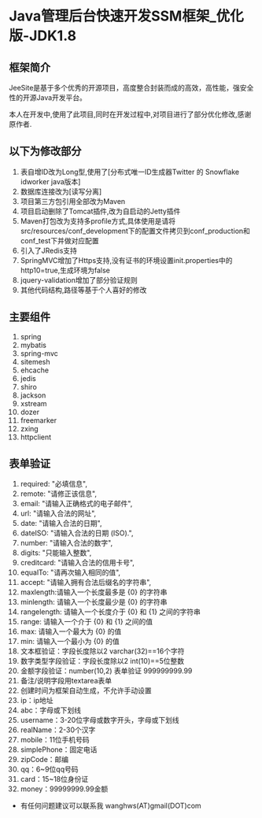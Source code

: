 # Java管理后台快速开发SSM框架_优化版-JDK1.8

## 框架简介

JeeSite是基于多个优秀的开源项目，高度整合封装而成的高效，高性能，强安全性的开源Java开发平台。

本人在开发中,使用了此项目,同时在开发过程中,对项目进行了部分优化修改,感谢原作者.

## 以下为修改部分

1.	表自增ID改为Long型,使用了[分布式唯一ID生成器Twitter 的 Snowflake idworker java版本]
2.	数据库连接改为[读写分离]
3.	项目第三方包引用全部改为Maven
4.	项目启动删除了Tomcat插件,改为自启动的Jetty插件
5.	Maven打包改为支持多profile方式,具体使用是请将src/resources/conf_development下的配置文件拷贝到conf_production和conf_test下并做对应配置
6.	引入了JRedis支持
7.	SpringMVC增加了Https支持,没有证书的环境设置init.properties中的http10=true,生成环境为false
8.	jquery-validation增加了部分验证规则
9.	其他代码结构,路径等基于个人喜好的修改

## 主要组件

1.	spring
2.	mybatis
3.  spring-mvc
4.  sitemesh
5.  ehcache
6.  jedis
7.  shiro
8.  jackson
9.  xstream
10. dozer
11. freemarker
12. zxing
13. httpclient


## 表单验证
1.	required: "必填信息",
2.	remote: "请修正该信息",
3.	email: "请输入正确格式的电子邮件",
4.	url: "请输入合法的网址",
5.	date: "请输入合法的日期",
6.	dateISO: "请输入合法的日期 (ISO).",
7.	number: "请输入合法的数字",
8.	digits: "只能输入整数",
9.	creditcard: "请输入合法的信用卡号",
10.	equalTo: "请再次输入相同的值",
11.	accept: "请输入拥有合法后缀名的字符串",
12.	maxlength:请输入一个长度最多是 {0} 的字符串
13.	minlength: 请输入一个长度最少是 {0} 的字符串
14.	rangelength: 请输入一个长度介于 {0} 和 {1} 之间的字符串
15.	range: 请输入一个介于 {0} 和 {1} 之间的值
16.	max: 请输入一个最大为 {0} 的值
17.	min: 请输入一个最小为 {0} 的值
18.	文本框验证：字段长度除以2 varchar(32)==16个字符
19.	数字类型字段验证：字段长度除以2 int(10)==5位整数
20.	金额字段验证：number(10,2) 表单验证 999999999.99
21.	备注/说明字段用textarea表单
22.	创建时间为框架自动生成，不允许手动设置
23.	ip：ip地址
24.	abc：字母或下划线
25.	username：3-20位字母或数字开头，字母或下划线
26.	realName：2-30个汉字
27.	mobile：11位手机号码
28.	simplePhone：固定电话
29.	zipCode：邮编
30.	qq：6~9位qq号码
31.	card：15~18位身份证
32.	money：99999999.99金额

* 有任何问题建议可以联系我 wanghws(AT)gmail(DOT)com
